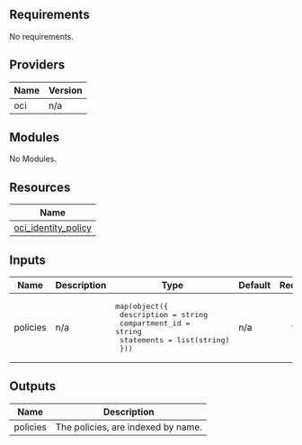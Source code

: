 ## Requirements

No requirements.

## Providers

| Name | Version |
|------|---------|
| oci | n/a |

## Modules

No Modules.

## Resources

| Name |
|------|
| [oci_identity_policy](https://registry.terraform.io/providers/hashicorp/oci/latest/docs/resources/identity_policy) |

## Inputs

| Name | Description | Type | Default | Required |
|------|-------------|------|---------|:--------:|
| policies | n/a | <pre>map(object({<br>    description  = string<br>    compartment_id = string<br>    statements = list(string)<br>  }))</pre> | n/a | yes |

## Outputs

| Name | Description |
|------|-------------|
| policies | The policies, are indexed by name. |
